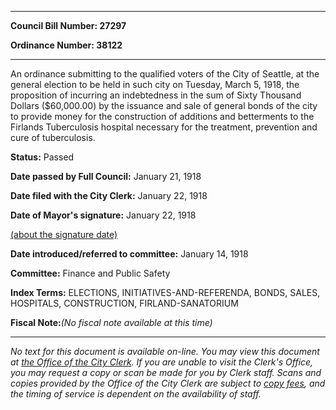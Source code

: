 

********

**Council Bill Number: 27297**
   
**Ordinance Number: 38122**
********

 An ordinance submitting to the qualified voters of the City of Seattle, at the general election to be held in such city on Tuesday, March 5, 1918, the proposition of incurring an indebtedness in the sum of Sixty Thousand Dollars ($60,000.00) by the issuance and sale of general bonds of the city to provide money for the construction of additions and betterments to the Firlands Tuberculosis hospital necessary for the treatment, prevention and cure of tuberculosis.

**Status:** Passed
   
**Date passed by Full Council:** January 21, 1918
   
**Date filed with the City Clerk:** January 22, 1918
   
**Date of Mayor's signature:** January 22, 1918
   
[(about the signature date)](/~public/approvaldate.htm)
   
   
   
**Date introduced/referred to committee:** January 14, 1918
   
**Committee:** Finance and Public Safety
   
   
**Index Terms:** ELECTIONS, INITIATIVES-AND-REFERENDA, BONDS, SALES, HOSPITALS, CONSTRUCTION, FIRLAND-SANATORIUM

**Fiscal Note:**_(No fiscal note available at this time)_
********

_No text for this document is available on-line. You may view this document at [the Office of the City Clerk](http://www.seattle.gov/leg/clerk/contactUs.htm). If you are unable to visit the Clerk's Office, you may request a copy or scan be made for you by Clerk staff. Scans and copies provided by the Office of the City Clerk are subject to [copy fees](http://clerk.seattle.gov/~public/clerkfees.htm), and the timing of service is dependent on the availability of staff._

